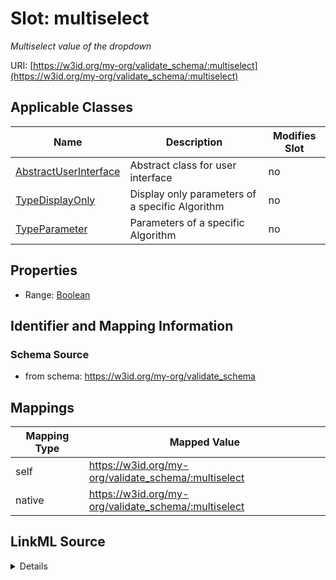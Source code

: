 

# Slot: multiselect


_Multiselect value of the dropdown_





URI: [https://w3id.org/my-org/validate_schema/:multiselect](https://w3id.org/my-org/validate_schema/:multiselect)



<!-- no inheritance hierarchy -->





## Applicable Classes

| Name | Description | Modifies Slot |
| --- | --- | --- |
| [AbstractUserInterface](AbstractUserInterface.md) | Abstract class for user interface |  no  |
| [TypeDisplayOnly](TypeDisplayOnly.md) | Display only parameters of a specific Algorithm |  no  |
| [TypeParameter](TypeParameter.md) | Parameters of a specific Algorithm |  no  |







## Properties

* Range: [Boolean](Boolean.md)





## Identifier and Mapping Information







### Schema Source


* from schema: https://w3id.org/my-org/validate_schema




## Mappings

| Mapping Type | Mapped Value |
| ---  | ---  |
| self | https://w3id.org/my-org/validate_schema/:multiselect |
| native | https://w3id.org/my-org/validate_schema/:multiselect |




## LinkML Source

<details>
```yaml
name: multiselect
description: Multiselect value of the dropdown
from_schema: https://w3id.org/my-org/validate_schema
rank: 1000
alias: multiselect
domain_of:
- AbstractUserInterface
range: boolean
required: false

```
</details>